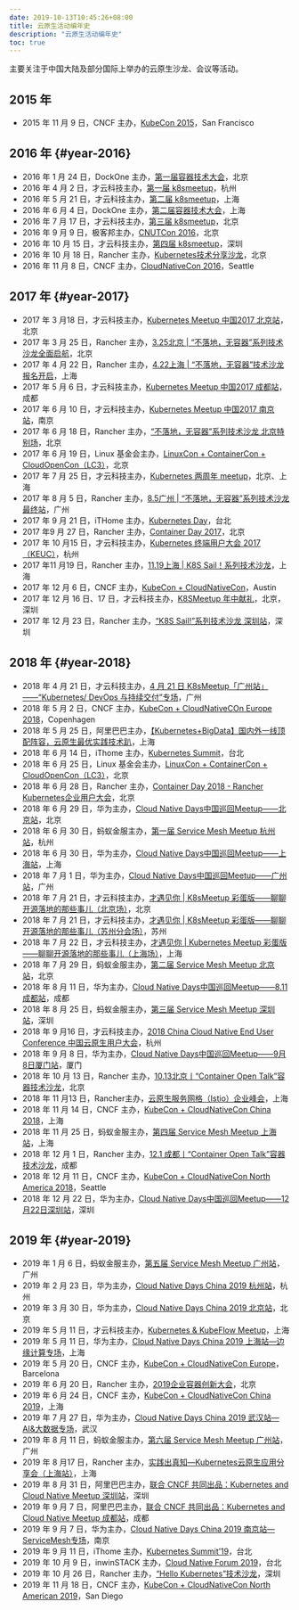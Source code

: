 ```yaml
---
date: 2019-10-13T10:45:26+08:00
title: 云原生活动编年史
description: "云原生活动编年史"
toc: true
---
```


主要关注于中国大陆及部分国际上举办的云原生沙龙、会议等活动。

## 2015 年

- 2015 年 11 月 9 日，CNCF 主办，[KubeCon 2015](https://ti.to/kubecon/kubecon-2015/en)，San Francisco

## 2016 年 {#year-2016}

- 2016 年 1 月 24 日，DockOne 主办，[第一届容器技术大会](http://www.k8smeetup.com/activity/VkrpmKr8M)，北京
- 2016 年 4 月 2 日，才云科技主办，[第一届 k8smeetup](http://www.k8smeetup.com/activity/VJYAErHIM)，杭州
- 2016 年 5 月 21 日，才云科技主办，[第二届 k8smeetup](http://www.k8smeetup.com/activity/VJkfC1eLz)，上海
- 2016 年 6 月 4 日，DockOne 主办，[第二届容器技术大会](http://www.k8smeetup.com/activity/VkrpmKr8M)，上海
- 2016 年 7 月 17 日，才云科技主办，[第三届 k8smeetup](http://www.k8smeetup.com/activity/EJIqMHrIz)，北京
- 2016 年 9 月 9 日，极客邦主办，[CNUTCon 2016](http://www.k8smeetup.com/activity/V12ewKBLG)，北京
- 2016 年 10 月 15 日，才云科技主办，[第四届 k8smeetup](http://www.k8smeetup.com/activity/NkhR7Sr8f)，深圳
- 2016 年 10 月 18 日，Rancher 主办，[Kubernetes技术分享沙龙](http://rancher.huodongxing.com/event/9356465950100)，北京
- 2016 年 11 月 8 日，CNCF 主办，[CloudNativeCon 2016](https://www.cncf.io/event/cloudnativecon-2016/)，Seattle

## 2017 年 {#year-2017}

- 2017 年 3 月18 日，才云科技主办，[Kubernetes Meetup 中国2017 北京站](http://caicloud.huodongxing.com/event/8378827311300)，北京
- 2017 年 3 月 25 日，Rancher 主办，[3.25北京 | “不落地，无容器”系列技术沙龙全面启航](http://rancher.huodongxing.com/event/7378654677300)，北京
- 2017 年 4 月 22 日，Rancher 主办，[4.22上海 | “不落地，无容器”技术沙龙报名开启](http://rancher.huodongxing.com/event/3381853077800)，上海
- 2017 年 5 月 6 日，才云科技主办，[Kubernetes Meetup 中国2017 成都站](http://caicloud.huodongxing.com/event/1385862174100)，成都
- 2017 年 6 月 10 日，才云科技主办，[Kubernetes Meetup 中国2017 南京站](http://caicloud.huodongxing.com/event/5388886925000)，南京
- 2017 年 6 月 18 日，Rancher 主办，[“不落地，无容器”系列技术沙龙 北京特别场](http://rancher.huodongxing.com/event/9390219695900)，北京
- 2017 年 6 月 19 日，Linux 基金会主办，[LinuxCon + ContainerCon + CloudOpenCon（LC3）](http://www.k8smeetup.com/activity/VypCXoDfQ)，北京
- 2017 年 7 月 25 日，才云科技主办，[Kubernetes 两周年 meetup](http://www.k8smeetup.com/activity/V1kvVsBHX)，北京、上海
- 2017 年 8 月 5 日，Rancher 主办，[8.5广州 | “不落地，无容器”系列技术沙龙最终站](http://rancher.huodongxing.com/event/1396788518500)，广州
- 2017 年 9 月 21 日，iTHome 主办，[Kubernetes Day](https://day.ithome.com.tw/kubernetes/)，台北
- 2017 年9 月 27 日，Rancher 主办，[Container Day 2017](http://rancher.huodongxing.com/event/3403299936700)，北京
- 2017 年 10 月15 日，才云科技主办，[Kubernetes 终端用户大会 2017（KEUC）](https://www.doit.com.cn/p/292856.html)，杭州
- 2017 年11 月19 日，Rancher 主办，[11.19上海 | K8S Sail！系列技术沙龙](http://rancher.huodongxing.com/event/8411362388800)，上海
- 2017 年 12 月 6 日，CNCF 主办，[KubeCon + CloudNativeCon](http://events17.linuxfoundation.org/events/kubecon-and-cloudnativecon-north-america)，Austin
- 2017 年 12 月 16 日、17 日，才云科技主办，[K8SMeetup 年中献礼](http://www.huodongxing.com/event/3417110489100)，北京，深圳
- 2017 年 12 月 23 日，Rancher 主办，[“K8S Sail!”系列技术沙龙 深圳站](http://rancher.huodongxing.com/event/7417262471900)，深圳

## 2018 年 {#year-2018}

- 2018 年 4 月 21 日，才云科技主办，[4 月 21 日 K8sMeetup「广州站」——“Kubernetes/ DevOps 与持续交付”专场](https://www.huodongxing.com/event/4435288682600)，广州
- 2018 年 5 月 2 日，CNCF 主办，[KubeCon + CloudNativeCOn Europe 2018](http://events.linuxfoundation.org/events/kubecon-and-cloudnativecon-europe)，Copenhagen
- 2018 年 5 月 25 日，阿里巴巴主办，[【Kubernetes+BigData】国内外一线顶配阵容，云原生最优实践技术趴](http://www.huodongxing.com/event/8491306657000)，上海
- 2018 年 6 月 14 日，iThome 主办，[Kubernetes Summit](https://summit.ithome.com.tw/kubernetes/2018/index.html)，台北
- 2018 年 6 月 25 日，Linux 基金会主办，[LinuxCon + ContainerCon + CloudOpenCon（LC3）](https://www.lfasiallc.com/events/lc3-2018/)，北京
- 2018 年 6 月 28 日，Rancher 主办，[Container Day 2018 - Rancher Kubernetes企业用户大会](https://www.huodongxing.com/event/2443336392200)，北京
- 2018 年 6 月 29 日，华为主办，[Cloud Native Days中国巡回Meetup——北京站](https://www.meetup.com/en-AU/Cloud-Native-days-china/events/251972733/)，北京
- 2018 年 6 月 30 日，蚂蚁金服主办，[第一届 Service Mesh Meetup 杭州站](https://www.servicemesher.com/blog/hangzhou-meetup-20180630/)，杭州
- 2018 年 6 月 30 日，华为主办，[Cloud Native Days中国巡回Meetup——上海站](https://www.meetup.com/en-AU/Cloud-Native-days-china/events/251975991/)，上海
- 2018 年 7 月 1 日，华为主办，[Cloud Native Days中国巡回Meetup——广州站](https://www.meetup.com/en-AU/Cloud-Native-days-china/events/251976762/)，广州
- 2018 年 7 月 21 日，才云科技主办，[才遇见你 | K8sMeetup 彩蛋版——聊聊开源落地的那些事儿（北京场）](http://caicloud.huodongxing.com/event/3445309248900)，北京
- 2018 年 7 月 21 日，才云科技主办，[才遇见你 | K8sMeetup 彩蛋版——聊聊开源落地的那些事儿（苏州分会场）](http://caicloud.huodongxing.com/event/7449077398200)，苏州
- 2018 年 7 月 22 日，才云科技主办，[才遇见你 | Kubernetes Meetup 彩蛋版——聊聊开源落地的那些事儿（上海场）]([http://caicloud.huodongxing.com/event/6445310304200)，上海
- 2018 年 7 月 29 日，蚂蚁金服主办，[第二届 Service Mesh Meetup 北京站](https://www.servicemesher.com/blog/beijing-meetup-20180729/)，北京
- 2018 年 8 月 11 日，华为主办，[Cloud Native Days中国巡回Meetup——8.11成都站](https://www.meetup.com/en-AU/Cloud-Native-days-china/events/253330977/)，成都
- 2018 年 8 月 25 日，蚂蚁金服主办，[第三届 Service Mesh Meetup 深圳站](https://www.servicemesher.com/blog/service-mesh-meetup-shenzhen-20180825/)，深圳
- 2018 年 9 月16 日，才云科技主办，[2018 China Cloud Native End User Conference 中国云原生用户大会](http://huodongxing.com/event/8449630009800)，杭州
- 2018 年 9 月 8 日，华为主办，[Cloud Native Days中国巡回Meetup——9月8日厦门站](https://www.meetup.com/en-AU/Cloud-Native-days-china/events/254191566/)，厦门
- 2018 年 10 月 13 日，Rancher 主办，[10.13北京丨“Container Open Talk”容器技术沙龙](http://rancher.huodongxing.com/event/5458594351600)，北京
- 2018 年 11 月13 日，Rancher主办，[云原生服务网格（Istio）企业峰会](https://www.huodongxing.com/event/2455540018800)，上海
- 2018 年 11 月 14 日，CNCF 主办，[KubeCon + CloudNativeCon China 2018](http://www.lfasiallc.com/kubecon-cloudnativecon-china)，上海
- 2018 年 11 月 25 日，蚂蚁金服主办，[第四届 Service Mesh Meetup 上海站](https://www.servicemesher.com/blog/service-mesh-meetup-shanghai-20181125/)，上海
- 2018 年 12 月 1 日，Rancher 主办，[12.1 成都丨“Container Open Talk”容器技术沙龙](http://huodongxing.com/event/5464251886100)，成都
- 2018 年 12 月 11 日，CNCF 主办，[KubeCon + CloudNativeCon North America 2018](https://events.linuxfoundation.org/events/kubecon-cloudnativecon-north-america-2018/)，Seattle
- 2018 年 12 月 22 日，华为主办，[Cloud Native Days中国巡回Meetup——12月22日深圳站](https://www.meetup.com/en-AU/Cloud-Native-days-china/events/257126626/)，深圳

## 2019 年 {#year-2019}

- 2019 年 1 月 6 日，蚂蚁金服主办，[第五届 Service Mesh Meetup 广州站](https://www.servicemesher.com/blog/service-mesh-meetup-guangzhou-20190106/)，广州
- 2019 年 2 月 23 日，华为主办，[Cloud Native Days China 2019 杭州站](https://www.meetup.com/en-AU/Cloud-Native-days-china/events/258617199/)，杭州
- 2019 年 3 月 30 日，华为主办，[Cloud Native Days China 2019 北京站](https://www.meetup.com/en-AU/Cloud-Native-days-china/events/259923948/)，北京
- 2019 年 5 月 11 日，才云科技主办，[Kubernetes & KubeFlow Meetup](http://www.k8smeetup.com/activity/4J7O9@9qU)，上海
- 2019 年 5 月 11 日，华为主办，[Cloud Native Days China 2019 上海站—边缘计算专场](https://www.meetup.com/en-AU/Cloud-Native-days-china/events/260881078/)，上海
- 2019 年 5 月 20 日，CNCF 主办，[KubeCon + CloudNativeCon Europe](https://events19.linuxfoundation.org/events/kubecon-cloudnativecon-europe-2019/)，Barcelona
- 2019 年 6 月 20 日，Rancher 主办，[2019企业容器创新大会](http://huodongxing.com/event/6492600579600)，北京
- 2019 年 6 月 24 日，CNCF 主办，[KubeCon + CloudNativeCon China 2019](https://www.lfasiallc.com/events/kubecon-cloudnativecon-china-2019/)，上海
- 2019 年 7 月 27 日，华为主办，[Cloud Native Days China 2019 武汉站—AI&大数据专场](https://www.meetup.com/en-AU/Cloud-Native-days-china/events/263411679/)，武汉
- 2019 年 8 月 11 日，蚂蚁金服主办，[第六届 Service Mesh Meetup 广州站](https://www.servicemesher.com/blog/service-mesh-meetup-guangzhou-20190811/)，广州
- 2019 年 8 月17 日，Rancher 主办，[实践出真知—Kubernetes云原生应用分享会（上海站）](https://www.huodongxing.com/event/9504522238400)，上海
- 2019 年 8 月 31 日，阿里巴巴主办，[联合 CNCF 共同出品：Kubernetes and Cloud Native Meetup 深圳站](https://www.huodongxing.com/event/7503127706300)，深圳
- 2019 年 9 月 7 日，阿里巴巴主办，[联合 CNCF 共同出品：Kubernetes and Cloud Native Meetup 成都站](https://www.huodongxing.com/event/5503659827200)，成都
- 2019 年 9 月 7 日，华为主办，[Cloud Native Days China 2019 南京站—ServiceMesh专场](https://www.meetup.com/en-AU/Cloud-Native-days-china/events/264333569/)，南京
- 2019 年 9 月 11 日，iThome 主办，[Kubernetes Summit’19](https://summit.ithome.com.tw/kubernetes/)，台北
- 2019 年 10 月 9 日，inwinSTACK 主办，[Cloud Native Forum 2019]([https://www.open-ecosystem.io](https://www.open-ecosystem.io/))，台北
- 2019 年 10 月 26 日，Rancher 主办，[“Hello Kubernetes”技术沙龙](https://www.huodongxing.com/event/4512616322700)，深圳
- 2019 年 11 月 18 日，CNCF 主办，[KubeCon + CloudNativeCon North American 2019](https://events19.linuxfoundation.org/events/kubecon-cloudnativecon-north-america-2019/)，San Diego

